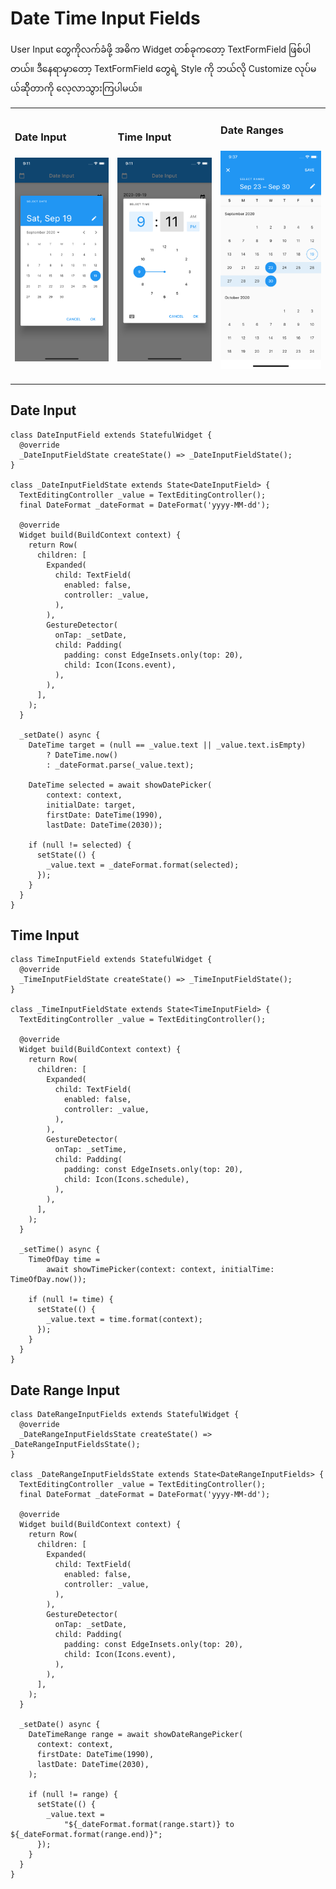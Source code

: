 # Date Time Input Fields

User Input တွေကိုလက်ခံဖို့ အဓိက Widget တစ်ခုကတော့ TextFormField ဖြစ်ပါတယ်။ ဒီနေရာမှာတော့ TextFormField တွေရဲ့ Style ကို ဘယ်လို Customize လုပ်မယ်ဆိိုတာကို လေ့လာသွားကြပါမယ်။ 

<table>
  <tr>
    <td>
      <h3>Date Input<h3>
      <img src="../images/date-input.png" width="300" />
    </td>
    <td>
      <h3>Time Input<h3>
      <img src="../images/time-input.png" width="300" />
    </td>
    <td>
      <h3>Date Ranges<h3>
      <img src="../images/date-range-input.png" width="300" />
    </td>
  </tr>
</table>

## Date Input

```
class DateInputField extends StatefulWidget {
  @override
  _DateInputFieldState createState() => _DateInputFieldState();
}

class _DateInputFieldState extends State<DateInputField> {
  TextEditingController _value = TextEditingController();
  final DateFormat _dateFormat = DateFormat('yyyy-MM-dd');

  @override
  Widget build(BuildContext context) {
    return Row(
      children: [
        Expanded(
          child: TextField(
            enabled: false,
            controller: _value,
          ),
        ),
        GestureDetector(
          onTap: _setDate,
          child: Padding(
            padding: const EdgeInsets.only(top: 20),
            child: Icon(Icons.event),
          ),
        ),
      ],
    );
  }

  _setDate() async {
    DateTime target = (null == _value.text || _value.text.isEmpty)
        ? DateTime.now()
        : _dateFormat.parse(_value.text);

    DateTime selected = await showDatePicker(
        context: context,
        initialDate: target,
        firstDate: DateTime(1990),
        lastDate: DateTime(2030));

    if (null != selected) {
      setState(() {
        _value.text = _dateFormat.format(selected);
      });
    }
  }
}
```

## Time Input

```
class TimeInputField extends StatefulWidget {
  @override
  _TimeInputFieldState createState() => _TimeInputFieldState();
}

class _TimeInputFieldState extends State<TimeInputField> {
  TextEditingController _value = TextEditingController();

  @override
  Widget build(BuildContext context) {
    return Row(
      children: [
        Expanded(
          child: TextField(
            enabled: false,
            controller: _value,
          ),
        ),
        GestureDetector(
          onTap: _setTime,
          child: Padding(
            padding: const EdgeInsets.only(top: 20),
            child: Icon(Icons.schedule),
          ),
        ),
      ],
    );
  }

  _setTime() async {
    TimeOfDay time =
        await showTimePicker(context: context, initialTime: TimeOfDay.now());

    if (null != time) {
      setState(() {
        _value.text = time.format(context);
      });
    }
  }
}
```

## Date Range Input

```
class DateRangeInputFields extends StatefulWidget {
  @override
  _DateRangeInputFieldsState createState() => _DateRangeInputFieldsState();
}

class _DateRangeInputFieldsState extends State<DateRangeInputFields> {
  TextEditingController _value = TextEditingController();
  final DateFormat _dateFormat = DateFormat('yyyy-MM-dd');

  @override
  Widget build(BuildContext context) {
    return Row(
      children: [
        Expanded(
          child: TextField(
            enabled: false,
            controller: _value,
          ),
        ),
        GestureDetector(
          onTap: _setDate,
          child: Padding(
            padding: const EdgeInsets.only(top: 20),
            child: Icon(Icons.event),
          ),
        ),
      ],
    );
  }

  _setDate() async {
    DateTimeRange range = await showDateRangePicker(
      context: context,
      firstDate: DateTime(1990),
      lastDate: DateTime(2030),
    );

    if (null != range) {
      setState(() {
        _value.text =
            "${_dateFormat.format(range.start)} to ${_dateFormat.format(range.end)}";
      });
    }
  }
}
```